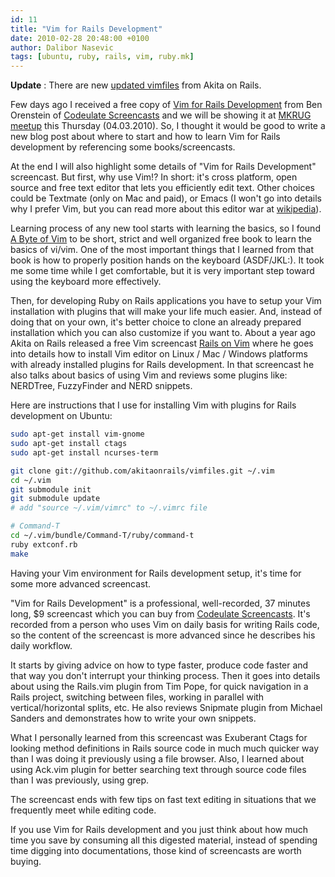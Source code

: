 ```yaml
---
id: 11
title: "Vim for Rails Development"
date: 2010-02-28 20:48:00 +0100
author: Dalibor Nasevic
tags: [ubuntu, ruby, rails, vim, ruby.mk]
---
```


 **Update** : There are new [updated vimfiles](http://www.akitaonrails.com/2010/04/25/updated-vimfiles "Akita on Rails Vim files") from Akita on Rails.

Few days ago I received a free copy of [Vim for Rails Development](http://www.codeulatescreencasts.com/products/vim-for-rails-developers%20screencast "Vim for Rails Development") from Ben Orenstein of [Codeulate Screencasts](http://www.codeulatescreencasts.com/ "Codeulate Screencasts") and we will be showing it at [MKRUG meetup](http://b10g.spodeli.org/2010/02/ruby-meetup-acer-23-rails-vim-rails.html "MKRUG meetup") this Thursday (04.03.2010). So, I thought it would be good to write a new blog post about where to start and how to learn Vim for Rails development by referencing some books/screencasts.

At the end I will also highlight some details of "Vim for Rails Development" screencast. But first, why use Vim!? In short: it's cross platform, open source and free text editor that lets you efficiently edit text. Other choices could be Textmate (only on Mac and paid), or Emacs (I won't go into details why I prefer Vim, but you can read more about this editor war at [wikipedia](http://en.wikipedia.org/wiki/Editor_war "Editor war")).

Learning process of any new tool starts with learning the basics, so I found [A Byte of Vim](http://www.swaroopch.com/notes/Vim "A Byte of Vim book") to be short, strict and well organized free book to learn the basics of vi/vim. One of the most important things that I learned from that book is how to properly position hands on the keyboard (ASDF/JKL:). It took me some time while I get comfortable, but it is very important step toward using the keyboard more effectively.

Then, for developing Ruby on Rails applications you have to setup your Vim installation with plugins that will make your life much easier. And, instead of doing that on your own, it's better choice to clone an already prepared installation which you can also customize if you want to. About a year ago Akita on Rails released a free Vim screencast [Rails on Vim](http://akitaonrails.com/2009/1/4/rails-on-vim-in-english "Akita on Rails on Vim") where he goes into details how to install Vim editor on Linux / Mac / Windows platforms with already installed plugins for Rails development. In that screencast he also talks about basics of using Vim and reviews some plugins like: NERDTree, FuzzyFinder and NERD snippets.

Here are instructions that I use for installing Vim with plugins for Rails development on Ubuntu:

```bash
sudo apt-get install vim-gnome
sudo apt-get install ctags
sudo apt-get install ncurses-term

git clone git://github.com/akitaonrails/vimfiles.git ~/.vim
cd ~/.vim
git submodule init
git submodule update
# add "source ~/.vim/vimrc" to ~/.vimrc file

# Command-T
cd ~/.vim/bundle/Command-T/ruby/command-t
ruby extconf.rb
make
```

Having your Vim environment for Rails development setup, it's time for some more advanced screencast.

"Vim for Rails Development" is a professional, well-recorded, 37 minutes long, $9 screencast which you can buy from [Codeulate Screencasts](http://www.codeulatescreencasts.com/products/vim-for-rails-developers "Buy Vim for Rails developers"). It's recorded from a person who uses Vim on daily basis for writing Rails code, so the content of the screencast is more advanced since he describes his daily workflow.

It starts by giving advice on how to type faster, produce code faster and that way you don't interrupt your thinking process. Then it goes into details about using the Rails.vim plugin from Tim Pope, for quick navigation in a Rails project, switching between files, working in parallel with vertical/horizontal splits, etc. He also reviews Snipmate plugin from Michael Sanders and demonstrates how to write your own snippets.

What I personally learned from this screencast was Exuberant Ctags for looking method definitions in Rails source code in much much quicker way than I was doing it previously using a file browser. Also, I learned about using Ack.vim plugin for better searching text through source code files than I was previously, using grep.

The screencast ends with few tips on fast text editing in situations that we frequently meet while editing code.

If you use Vim for Rails development and you just think about how much time you save by consuming all this digested material, instead of spending time digging into documentations, those kind of screencasts are worth buying.
